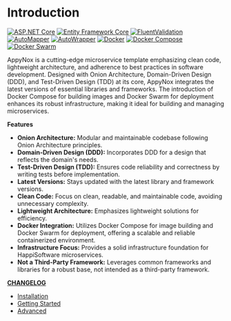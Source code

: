 # Introduction

[![ASP.NET Core](https://img.shields.io/badge/ASP.NET%20Core-latest-brightgreen.svg)](https://docs.microsoft.com/en-us/aspnet/core)
[![Entity Framework Core](https://img.shields.io/badge/Entity%20Framework%20Core-Latest-brightgreen.svg)](https://docs.microsoft.com/en-us/ef/core/)
[![FluentValidation](https://img.shields.io/badge/FluentValidation-Latest-brightgreen.svg)](https://fluentvalidation.net/)
[![AutoMapper](https://img.shields.io/badge/AutoMapper-Latest-brightgreen.svg)](https://automapper.org/)
[![AutoWrapper](https://img.shields.io/badge/AutoWrapper-Latest-brightgreen.svg)](https://github.com/proudmonkey/AutoWrapper)
[![Docker](https://img.shields.io/badge/Docker-Latest-brightgreen.svg)](https://www.docker.com/)
[![Docker Compose](https://img.shields.io/badge/Docker_Compose-Latest-brightgreen.svg)](https://docs.docker.com/compose/)
[![Docker Swarm](https://img.shields.io/badge/Docker_Swarm-Latest-brightgreen.svg)](https://docs.docker.com/engine/swarm/)

AppyNox is a cutting-edge microservice template emphasizing clean code, lightweight architecture, and adherence to best practices in software development. Designed with Onion Architecture, Domain-Driven Design (DDD), and Test-Driven Design (TDD) at its core, AppyNox integrates the latest versions of essential libraries and frameworks. The introduction of Docker Compose for building images and Docker Swarm for deployment enhances its robust infrastructure, making it ideal for building and managing microservices.

**Features**

- **Onion Architecture:** Modular and maintainable codebase following Onion Architecture principles.
- **Domain-Driven Design (DDD):** Incorporates DDD for a design that reflects the domain's needs.
- **Test-Driven Design (TDD):** Ensures code reliability and correctness by writing tests before implementation.
- **Latest Versions:** Stays updated with the latest library and framework versions.
- **Clean Code:** Focus on clean, readable, and maintainable code, avoiding unnecessary complexity.
- **Lightweight Architecture:** Emphasizes lightweight solutions for efficiency.
- **Docker Integration:** Utilizes Docker Compose for image building and Docker Swarm for deployment, offering a scalable and reliable containerized environment.
- **Infrastructure Focus:** Provides a solid infrastructure foundation for HappiSoftware microservices.
- **Not a Third-Party Framework:** Leverages common frameworks and libraries for a robust base, not intended as a third-party framework.

**[CHANGELOG](https://github.com/HappiSoftware/AppyNox/blob/master/CHANGELOG.md)**

- [Installation](installation.md)
- [Getting Started](started.md)
- [Advanced](advanced.md)
